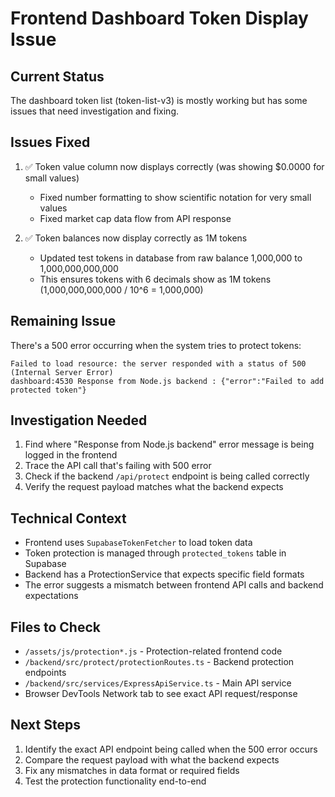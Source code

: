 # Frontend Dashboard Token Display Issue

## Current Status
The dashboard token list (token-list-v3) is mostly working but has some issues that need investigation and fixing.

## Issues Fixed
1. ✅ Token value column now displays correctly (was showing $0.0000 for small values)
   - Fixed number formatting to show scientific notation for very small values
   - Fixed market cap data flow from API response

2. ✅ Token balances now display correctly as 1M tokens
   - Updated test tokens in database from raw balance 1,000,000 to 1,000,000,000,000
   - This ensures tokens with 6 decimals show as 1M tokens (1,000,000,000,000 / 10^6 = 1,000,000)

## Remaining Issue
There's a 500 error occurring when the system tries to protect tokens:
```
Failed to load resource: the server responded with a status of 500 (Internal Server Error)
dashboard:4530 Response from Node.js backend : {"error":"Failed to add protected token"}
```

## Investigation Needed
1. Find where "Response from Node.js backend" error message is being logged in the frontend
2. Trace the API call that's failing with 500 error
3. Check if the backend `/api/protect` endpoint is being called correctly
4. Verify the request payload matches what the backend expects

## Technical Context
- Frontend uses `SupabaseTokenFetcher` to load token data
- Token protection is managed through `protected_tokens` table in Supabase
- Backend has a ProtectionService that expects specific field formats
- The error suggests a mismatch between frontend API calls and backend expectations

## Files to Check
- `/assets/js/protection*.js` - Protection-related frontend code
- `/backend/src/protect/protectionRoutes.ts` - Backend protection endpoints
- `/backend/src/services/ExpressApiService.ts` - Main API service
- Browser DevTools Network tab to see exact API request/response

## Next Steps
1. Identify the exact API endpoint being called when the 500 error occurs
2. Compare the request payload with what the backend expects
3. Fix any mismatches in data format or required fields
4. Test the protection functionality end-to-end